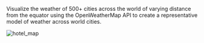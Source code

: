 Visualize the weather of 500+ cities across the world of varying distance from the equator using the OpenWeatherMap API to create a representative model of weather across world cities.

![hotel_map](https://user-images.githubusercontent.com/87106205/173973030-e7c19e97-0922-447c-b22b-3525fc793c96.png)

